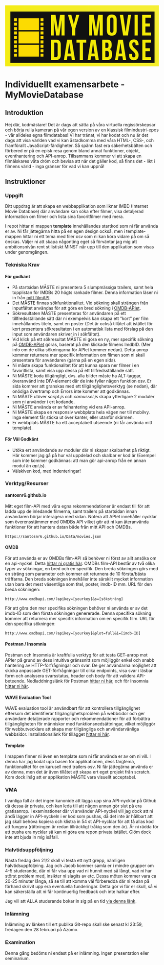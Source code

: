![logo](/template/res/logo.png)

# Individuellt examensarbete - MyMovieDatabase

## Introduktion

Hej där, kodmästare! Det är dags att sätta på våra virtuella regissörskepsar och börja rulla kameran på vår egen version av en klassisk filmindustri-epos - vår alldeles egna filmdatabas! Vi har tränat, vi har kodat och nu är det dags att visa världen vad vi kan åstadkomma med våra HTML-, CSS-, och framförallt JavaScript-färdigheter. Så spänn fast era säkerhetsbälten och förbered er på en episk resa genom bland annat funktioner, objekt, eventhantering och API-anrop. Tillsammans kommer vi att skapa en filmälskares våta dröm och bevisa att när det gäller kod, så finns det - likt i filmens värld - inga gränser för vad vi kan uppnå!

## Instruktioner

### Uppgift

Ditt uppdrag är att skapa en webbapplikation som liknar IMBD (Internet Movie Database) där användare kan söka efter filmer, visa detaljerad information om filmer och lista sina favoritfilmer med mera.

I repot hittar ni mappen **template** innehållandes startkod som ni får använda er av. Ni får jättegärna hitta på en egen design också, men i template-mappen hittar ni ett tema med filer osv som ni kan köra vidare på om så önskas. Väljer ni att skapa någonting eget så förväntar jag mig att ambitionsnivån rent stilistiskt MINST når upp till den applikation som visas under genomgången.

### Tekniska Krav

#### För godkänt

- På startsidan MÅSTE ni presentera 5 slumpmässiga trailers, samt hela topplistan för IMDBs 20 högts rankade filmer. Denna information läser ni in från [mitt filmAPI](https://santosnr6.github.io/Data/favoritemovies.json).
- Det MÅSTE finnas sökfunktionalitet. Vid sökning skall strängen från inputfältet användas för att göra en bred sökning i [OMDB-APIet](https://www.omdbapi.com/).
- Sökresultaten MÅSTE presenteras för användaren på ett tillfredsställande sätt där ni exempelvis kan skapa ett "kort" per film innehållandes titeln, samt en poster (Det är också tillåtet att istället för kort presentera sökresultaten i en automatisk lista med förslag på den input som användaren skriver in i sökfältet).
- Vid klick på ett sökresultat MÅSTE ni göra en ny, mer specifik sökning på [OMDB-APIet](https://www.omdbapi.com/) göras, baserat på den klickade filmens ImdbID. (Mer info om de olika sökningarna för APIet kommer nedan). Detta anrop kommer returnera mer specifik information om filmen som ni skall presentera för användaren (gärna på en egen sida).
- Ni måste skapa funktionalitet för att kunna spara ner filmer i en favoritlista, samt visa upp dessa på ett tillfredsställande sätt.
- Ni MÅSTE koda tillgängligt, dvs. alla bilder måste ha ALT-taggar, överanvänd inte DIV-element där de inte fyller någon funktion osv. Er sida kommer att granskas med ett tillgänglighetsverktyg (se nedan), där onödiga övertramp och Errors inte kommer att godkännas.
- Ni MÅSTE utöver _script.js_ och _caroussel.js_ skapa ytterligare 2 moduler som ni använder i ert kodande.
- Ni MÅSTE använda er av felhantering vid era API-anrop.
- Ni MÅSTE skapa en responsiv webbplats hela vägen ner till mobilvy. Inga element får sticka ut över kanter, eller utanför skärmen.
- Er webbplats MÅSTE ha ett acceptabelt utseende (ni får använda mitt template).

#### För Väl Godkänt

- Utöka ert användande av moduler där ni skapar skalbarhet på riktigt. Här kommer jag gå på hur väl uppdelad och skalbar er kod är (Exempel som inte kommer godkännas: att man gör api-anrop från en annan modul än _api.js_).
- Välskiven kod, med indenteringar!

### Verktyg/Resurser

#### santosnr6.github.io

Mitt eget film-API med våra egna rekommendationer är endast till för att ladda upp de inledande filmerna, samt trailers på startsidan innan användaren börjar interagera med sidan. Notera att APIet innehåller nycklar som överensstämmer med OMDBs API vilket gör att ni kan återanvända funktioner för att hantera datan både från mitt API och OMDBs.

```
https://santosnr6.github.io/Data/movies.json
```

#### OMDB

För att använda er av OMDBs film-API så behöver ni först av allt ansöka om en api-nyckel. Detta [hittar ni gratis här](https://www.omdbapi.com/apikey.aspx).
OMDBs film-API består av två olika typer av sökningar, en bred och en specifik. Den breda sökningen görs med en sträng som parameter och kommer att returnera de 10 första/bästa träffarna. Den breda sökningen innehåller inte särskilt mycket information utan bara det mest väsentliga som titel, poster, imdb-ID mm. URL för den breda sökningen:

```
http://www.omdbapi.com/?apikey=[yourkey]&s=[söksträng]
```

För att göra den mer specifika sökningen behöver ni använda er av det imdb-ID som den första sökningen genererade. Denna specifika sökning kommer att returnera mer specifik information om en specifik film. URL för den specifika sökningen:

```
http://www.omdbapi.com/?apikey=[yourkey]&plot=full&i=[imdb-ID]
```

#### Postman / Insomnia

Postman och Insomnia är kraftfulla verktyg för att testa GET-anrop mot APIer på grund av dess intuitiva gränssnitt som möjliggör enkel och snabb hantering av HTTP-förfrågningar och svar. De ger användarna möjlighet att skicka anpassade GET-förfrågningar till olika endpoints, visa svar i läsbar form och analysera svarsstatus, header och body för att validera API-beteende. Nedladdningslänk för Postman [hittar ni här](https://www.postman.com/downloads/), och för Insomnia [hittar ni här](https://insomnia.rest/).

#### WAVE Evaluation Tool

WAVE evaluation tool är användbart för att kontrollera tillgänglighet eftersom det identifierar tillgänglighetsproblem på webbsidor och ger användare detaljerade rapporter och rekommendationer för att förbättra tillgängligheten för människor med funktionsnedsättningar, vilket möjliggör för webbutvecklare att skapa mer tillgängliga och användarvänliga webbsidor. Installationslänk för tillägget [hittar ni här](https://chromewebstore.google.com/detail/wave-evaluation-tool/jbbplnpkjmmeebjpijfedlgcdilocofh).

#### Template

I mappen finner ni även en template som ni får använda er av om ni vill. I denna har jag kodat upp basen för applikationen, dess färgtema, funktionalitet för en karusell med trailers osv. Ni får jättegärna använda er av denna, men det är även tillåtet att skapa ert eget projekt från scratch. Kom dock ihåg att er applikation MÅSTE vara visuellt acceptabel.

### VMA

I vanliga fall är det ingen kanonidé att lägga upp sina API-nycklar på Github då dessa är privata, och kan leda till att någon annan gör slut på era gratisanrop. I examinationer där vi använder API-nyckel vill jag dock att ni ändå lägger in API-nyckeln i er kod som pushas, då det inte är hållbart att jag skall behöva kopiera och klistra in 54 st API-nycklar för att få allas kod att fungera (rättningen är redan tillräckligt tråkig som den är). Är ni rädda för att pusha era nycklar så kan ni göra era repon privata istället. Glöm dock inte att bjuda in mig isåfall.

### Halvtidsuppföljning

Nästa fredag den 21/2 skall vi testa ett nytt grepp, nämligen halvtidsuppföljning. Jag och Jacob kommer samla er i mindre grupper om 4-5 studerande, där ni får visa upp vad ni hunnit med så långt, vad ni har störst problem med, insikter ni slagits av etc. Dessa möten kommer vara ca 20-25 minuter långa, så se till att komma väl förberedda där ni redan på förhand skrivit upp era eventuella funderingar. Detta gör vi för er skull, så vi kan säkerställa att ni får kontinuerlig feedback och inte halkar efter.

Jag vill att ALLA studerande bokar in sig på en tid [via denna länk](https://docs.google.com/spreadsheets/d/1lKzWxiD7DfwGqhaZ3meSbRFo8JYeOPn7LxYHKFAbusE/edit?usp=sharing).

### Inlämning

Inlämning av länken till ert publika Git-repo skall ske senast kl 23:59, fredagen den 28 februari på Azomo.

### Examination

Denna gång bedöms ni endast på er inlämning. Ingen presentation eller seminarium.
